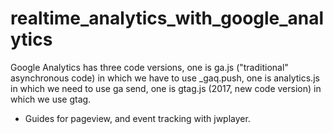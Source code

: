 # realtime_analytics_with_google_analytics

Google Analytics has three code versions, one is ga.js ("traditional" asynchronous code) in which we have to use _gaq.push,
one is analytics.js in which we need to use ga send, one is gtag.js (2017, new code version) in which we use gtag.


* Guides for pageview, and event tracking with jwplayer.


